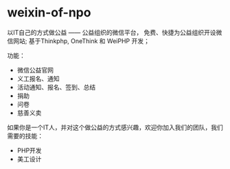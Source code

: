 weixin-of-npo
=============

以IT自己的方式做公益 —— 公益组织的微信平台， 免费、快捷为公益组织开设微信网站;
基于Thinkphp, OneThink 和 WeiPHP 开发；

功能：

* 微信公益官网
* 义工报名、通知
* 活动通知、报名、签到、总结
* 捐助
* 问卷
* 慈善义卖

如果你是一个IT人，并对这个做公益的方式感兴趣，欢迎你加入我们的团队，我们需要的技能：
* PHP开发
* 美工设计
 


